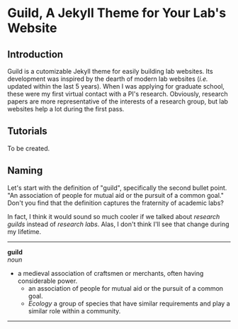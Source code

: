 # Guild, A Jekyll Theme for Your Lab's Website

## Introduction

Guild is a cutomizable Jekyll theme for easily building lab websites. Its development was inspired by the dearth of modern lab websites (_i.e._ updated within the last 5 years). When I was applying for graduate school, these were my first virtual contact with a PI's research. Obviously, research papers are more representative of the interests of a research group, but lab websites help a lot during the first pass. 

## Tutorials

To be created.

## Naming

Let's start with the definition of "guild", specifically the second bullet point. "An association of people for mutual aid or the pursuit of a common goal." Don't you find that the definition captures the fraternity of academic labs? 

In fact, I think it would sound so much cooler if we talked about _research guilds_ instead of _research labs_. Alas, I don't think I'll see that change during my lifetime. 

----

**guild**  
_noun_

* a medieval association of craftsmen or merchants, often having considerable power.
	* an association of people for mutual aid or the pursuit of a common goal.
	* _Ecology_ a group of species that have similar requirements and play a similar role within a community.

----
